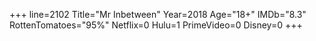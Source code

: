 +++
line=2102
Title="Mr Inbetween"
Year=2018
Age="18+"
IMDb="8.3"
RottenTomatoes="95%"
Netflix=0
Hulu=1
PrimeVideo=0
Disney=0
+++

